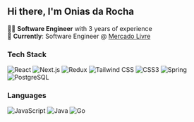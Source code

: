 ## Hi there, I'm Onias da Rocha

👨‍💻 **Software Engineer** with 3 years of experience  
🏢 **Currently**: Software Engineer @ [Mercado Livre](https://www.mercadolivre.com.br/)

### Tech Stack
![React](https://img.shields.io/badge/-React-61DAFB?style=flat-square&logo=react&logoColor=black) ![Next.js](https://img.shields.io/badge/-Next.js-000000?style=flat-square&logo=next.js) ![Redux](https://img.shields.io/badge/-Redux-764ABC?style=flat-square&logo=redux) 
 ![Tailwind CSS](https://img.shields.io/badge/TailwindCSS-38B2AC?style=flat-square&logo=tailwind-css&logoColor=white) ![CSS3](https://img.shields.io/badge/-CSS3-1572B6?style=flat-square&logo=css3) ![Spring](https://img.shields.io/badge/-Spring-6DB33F?style=flat-square&logo=spring&logoColor=white) ![PostgreSQL](https://img.shields.io/badge/-PostgreSQL-336791?style=flat-square&logo=postgresql&logoColor=white)

### Languages
![JavaScript](https://img.shields.io/badge/JavaScript-F7DF1E?style=for-the-badge&logo=javascript&logoColor=black) ![Java](https://img.shields.io/badge/Java-ED8B00?style=for-the-badge&logo=openjdk&logoColor=white) ![Go](https://img.shields.io/badge/Go-00ADD8?style=for-the-badge&logo=go&logoColor=white)
